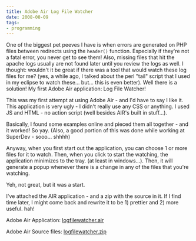 ```yaml
---
title: Adobe Air Log File Watcher
date: 2008-08-09
tags:
- programming
---
```

One of the biggest pet peeves I have is when errors are generated on PHP files between redirects using the `header()` function.  Especially if they're not a fatal error, you never get to see them!  Also, missing files that hit the apache logs usually are not found later until you review the logs as well.  I thought: wouldn't it be great if there was a tool that would watch these log files for me?  (yes, a while ago, I talked about the perl "tail" script that I used in my eclipse to watch these... but... this is even better).  Well there is a solution!  My first Adobe Air application: Log File Watcher!

<!--more-->

This was my first attempt at using Adobe Air - and I'd have to say I like it.  This application is very ugly - I didn't really use any CSS or anything.  I used JS and HTML - no action script (well besides AIR's built in stuff...).

Basically, I found some examples online and pieced them all together - and it worked!  So yay. (Also, a good portion of this was done while working at SuperDev - sooo... shhhh)

Anyway, when you first start out the application, you can choose 1 or more files for it to watch.  Then, when you click to start the watching, the application minimizes to the tray. (at least in windows...).  Then, it will generate a popup whenever there is a change in any of the files that you're watching.

Yeh, not great, but it was a start.

I've attached the AIR application - and a zip with the source in it.  If I find time later, I might come back and rewrite it to be 1) prettier and 2) more useful. hah!

Adobe Air Application: [logfilewatcher.air](/uploads/2008/logfilewatcher.air)

Adobe Air Source files: [logfilewatcher.zip](/uploads/2008/logfilewatcher.zip)

